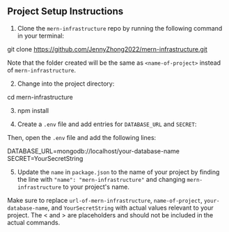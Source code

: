 ## Project Setup Instructions

1. Clone the `mern-infrastructure` repo by running the following command in your terminal:

git clone https://github.com/JennyZhong2022/mern-infrastructure.git

Note that the folder created will be the same as `<name-of-project>` instead of `mern-infrastructure`.

2. Change into the project directory:

cd mern-infrastructure


3. npm install


4. Create a `.env` file and add entries for `DATABASE_URL` and `SECRET`:

Then, open the `.env` file and add the following lines:

DATABASE_URL=mongodb://localhost/your-database-name
SECRET=YourSecretString


5. Update the `name` in `package.json` to the name of your project by finding the line with `"name": "mern-infrastructure"` and changing `mern-infrastructure` to your project's name.

Make sure to replace `url-of-mern-infrastructure`, `name-of-project`, `your-database-name`, and `YourSecretString` with actual values relevant to your project. The < and > are placeholders and should not be included in the actual commands.
